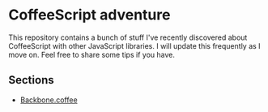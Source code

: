 # CoffeeScript adventure

This repository contains a bunch of stuff I've recently discovered about CoffeeScript with other JavaScript libraries. I will update this frequently as I move on. Feel free to share some tips if you have.

## Sections
- [Backbone.coffee](https://github.com/jamesflorentino/CoffeeScript-Adventure/blob/master/backbone.coffee)